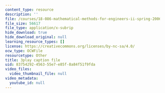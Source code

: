```yaml
---
content_type: resource
description: ''
file: /courses/18-086-mathematical-methods-for-engineers-ii-spring-2006/83754292456355e7e85f8a84f51f9fda_r1-r1t5i58g.srt
file_size: 56617
file_type: application/x-subrip
hide_download: true
hide_download_original: null
learning_resource_types: []
license: https://creativecommons.org/licenses/by-nc-sa/4.0/
ocw_type: OCWFile
resourcetype: Other
title: 3play caption file
uid: 83754292-4563-55e7-e85f-8a84f51f9fda
video_files:
  video_thumbnail_file: null
video_metadata:
  youtube_id: null
---
```

